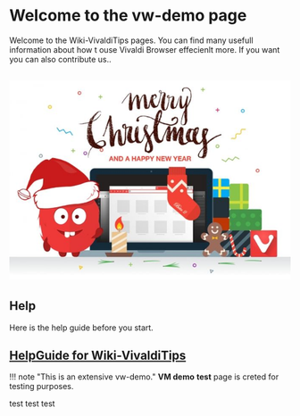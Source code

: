 # Welcome to the vw-demo page

Welcome to the Wiki-VivaldiTips pages. You can find many usefull information about how t ouse Vivaldi Browser effecienlt more. If you want you can also contribute us..

![vb-christmas](/images/marry.jpg)
----------------
## Help

Here is the help guide before you start.

## [HelpGuide for Wiki-VivaldiTips](http://vw-demo.vivalditips.com/en/latest/help-guide-for-wiki-vivalditips/)

!!! note "This is an extensive vw-demo."
**VM demo** __test__ page is creted for testing purposes.

test test test
